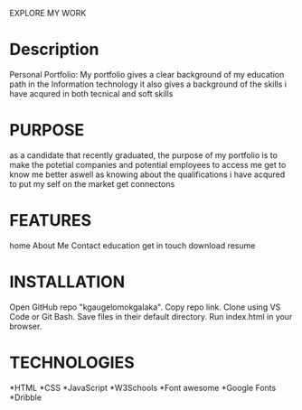 EXPLORE MY WORK 
# Description
Personal Portfolio: My portfolio gives a clear background of my education path in the Information technology
it also gives a background of the skills i have acqured in both tecnical and soft skills

# PURPOSE
as a candidate that recently graduated, the purpose of my portfolio is to make the potetial companies and potential employees to access me
get to know me better aswell as knowing about the qualifications i have acqured
to put my self on the market
get connectons
# FEATURES
home 
About Me
Contact
education
get in touch 
download resume
# INSTALLATION
Open GitHub repo "kgaugelomokgalaka".
Copy repo link.
Clone using VS Code or Git Bash.
Save files in their default directory.
Run index.html in your browser.
# TECHNOLOGIES
*HTML
*CSS
*JavaScript 
*W3Schools
*Font awesome 
*Google Fonts
*Dribble
